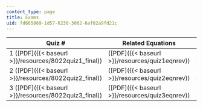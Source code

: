```yaml
---
content_type: page
title: Exams
uid: fd665869-1d57-6230-3062-6af02a9fd21c
---
```


| Quiz # | Related Equations | Solutions |
| --- | --- | --- |
| 1 ([PDF]({{< baseurl >}}/resources/8022quiz1_final)) | ([PDF]({{< baseurl >}}/resources/quiz1eqnrev)) | ([PDF - 1.5 MB]({{< baseurl >}}/resources/q1sol)) |
| 2 ([PDF]({{< baseurl >}}/resources/8022quiz2_final)) | ([PDF]({{< baseurl >}}/resources/quiz2eqnrev)) | ([PDF]({{< baseurl >}}/resources/quiz2solf02)) |
| 3 ([PDF]({{< baseurl >}}/resources/8022quiz3_final)) | ([PDF]({{< baseurl >}}/resources/quiz3eqnrev)) | ([PDF]({{< baseurl >}}/resources/quiz3sol))